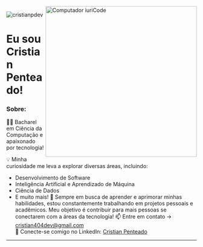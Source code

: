 <img src="https://raw.githubusercontent.com/MicaelliMedeiros/micaellimedeiros/master/image/computer-illustration.png" min-width="400px" max-width="400px" width="400px" align="right" alt="Computador iuriCode">
<p align="left"> <img src="https://komarev.com/ghpvc/?username=cristianpdev" alt="cristianpdev" /> </p>

# Eu sou Cristian Penteado!

### Sobre:
👨‍💻 Bacharel em Ciência da Computação e apaixonado por tecnologia!

💡 Minha curiosidade me leva a explorar diversas áreas, incluindo:

- Desenvolvimento de Software
- Inteligência Artificial e Aprendizado de Máquina
- Ciência de Dados
- E muito mais! 🚀 
Sempre em busca de aprender e aprimorar minhas habilidades, estou constantemente trabalhando em projetos pessoais e acadêmicos. Meu objetivo é contribuir para mais pessoas se conectarem com a áreas da tecnologia!
📫 Entre em contato -> [cristian404dev@gmail.com](mailto:cristian404dev@gmail.com)  
🔗 Conecte-se comigo no LinkedIn: [Cristian Penteado](https://www.linkedin.com/in/cristian404dev)   
---
